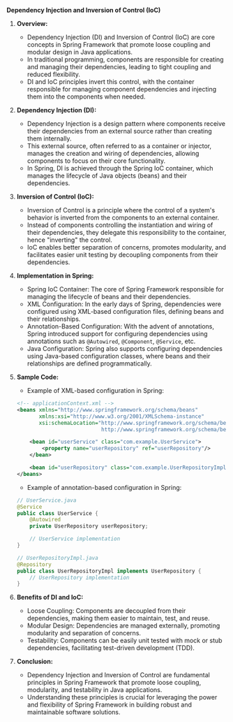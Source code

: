 **Dependency Injection and Inversion of Control (IoC)**

1. **Overview:**
   - Dependency Injection (DI) and Inversion of Control (IoC) are core concepts in Spring Framework that promote loose coupling and modular design in Java applications.
   - In traditional programming, components are responsible for creating and managing their dependencies, leading to tight coupling and reduced flexibility.
   - DI and IoC principles invert this control, with the container responsible for managing component dependencies and injecting them into the components when needed.

2. **Dependency Injection (DI):**
   - Dependency Injection is a design pattern where components receive their dependencies from an external source rather than creating them internally.
   - This external source, often referred to as a container or injector, manages the creation and wiring of dependencies, allowing components to focus on their core functionality.
   - In Spring, DI is achieved through the Spring IoC container, which manages the lifecycle of Java objects (beans) and their dependencies.

3. **Inversion of Control (IoC):**
   - Inversion of Control is a principle where the control of a system's behavior is inverted from the components to an external container.
   - Instead of components controlling the instantiation and wiring of their dependencies, they delegate this responsibility to the container, hence "inverting" the control.
   - IoC enables better separation of concerns, promotes modularity, and facilitates easier unit testing by decoupling components from their dependencies.

4. **Implementation in Spring:**
   - Spring IoC Container: The core of Spring Framework responsible for managing the lifecycle of beans and their dependencies.
   - XML Configuration: In the early days of Spring, dependencies were configured using XML-based configuration files, defining beans and their relationships.
   - Annotation-Based Configuration: With the advent of annotations, Spring introduced support for configuring dependencies using annotations such as `@Autowired`, `@Component`, `@Service`, etc.
   - Java Configuration: Spring also supports configuring dependencies using Java-based configuration classes, where beans and their relationships are defined programmatically.

5. **Sample Code:**
   - Example of XML-based configuration in Spring:
   
   ```xml
   <!-- applicationContext.xml -->
   <beans xmlns="http://www.springframework.org/schema/beans"
          xmlns:xsi="http://www.w3.org/2001/XMLSchema-instance"
          xsi:schemaLocation="http://www.springframework.org/schema/beans
                              http://www.springframework.org/schema/beans/spring-beans.xsd">

       <bean id="userService" class="com.example.UserService">
           <property name="userRepository" ref="userRepository"/>
       </bean>

       <bean id="userRepository" class="com.example.UserRepositoryImpl"/>
   </beans>
   ```

   - Example of annotation-based configuration in Spring:
   
   ```java
   // UserService.java
   @Service
   public class UserService {
       @Autowired
       private UserRepository userRepository;

       // UserService implementation
   }
   ```

   ```java
   // UserRepositoryImpl.java
   @Repository
   public class UserRepositoryImpl implements UserRepository {
       // UserRepository implementation
   }
   ```

6. **Benefits of DI and IoC:**
   - Loose Coupling: Components are decoupled from their dependencies, making them easier to maintain, test, and reuse.
   - Modular Design: Dependencies are managed externally, promoting modularity and separation of concerns.
   - Testability: Components can be easily unit tested with mock or stub dependencies, facilitating test-driven development (TDD).

7. **Conclusion:**
   - Dependency Injection and Inversion of Control are fundamental principles in Spring Framework that promote loose coupling, modularity, and testability in Java applications.
   - Understanding these principles is crucial for leveraging the power and flexibility of Spring Framework in building robust and maintainable software solutions.
